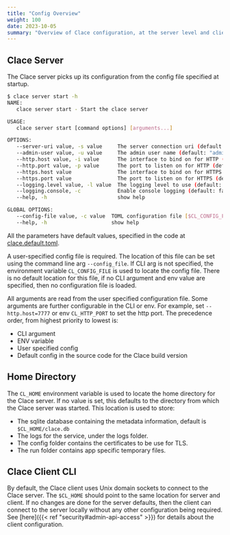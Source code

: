 ```yaml
---
title: "Config Overview"
weight: 100
date: 2023-10-05
summary: "Overview of Clace configuration, at the server level and client level and the $CL_HOME location for files"
---
```


## Clace Server

The Clace server picks up its configuration from the config file specified at startup.

```bash
$ clace server start -h
NAME:
   clace server start - Start the clace server

USAGE:
   clace server start [command options] [arguments...]

OPTIONS:
   --server-uri value, -s value     The server connection uri (default: "$CL_HOME/run/clace.sock") [$CL_SERVER_URI]
   --admin-user value, -u value     The admin user name (default: "admin") [$CL_ADMIN_USER]
   --http.host value, -i value      The interface to bind on for HTTP (default: "127.0.0.1") [$CL_HTTP_HOST]
   --http.port value, -p value      The port to listen on for HTTP (default: 25222) [$CL_HTTP_PORT]
   --https.host value               The interface to bind on for HTTPS (default: "0.0.0.0") [$CL_HTTPS_HOST]
   --https.port value               The port to listen on for HTTPS (default: 25223) [$CL_HTTPS_PORT]
   --logging.level value, -l value  The logging level to use (default: "INFO") [$CL_LOGGING_LEVEL]
   --logging.console, -c            Enable console logging (default: false) [$CL_LOGGING_CONSOLE]
   --help, -h                       show help

GLOBAL OPTIONS:
   --config-file value, -c value  TOML configuration file [$CL_CONFIG_FILE]
   --help, -h                     show help
```

All the parameters have default values, specified in the code at [clace.default.toml](https://github.com/claceio/clace/blob/main/internal/system/clace.default.toml).

A user-specified config file is required. The location of this file can be set using the command line arg `--config_file`. If CLI arg is not specified, the environment variable `CL_CONFIG_FILE` is used to locate the config file. There is no default location for this file, if no CLI argument and env value are specified, then no configuration file is loaded.

All arguments are read from the user specified configuration file. Some arguments are further configurable in the CLI or env. For example, set `--http.host=7777` or env `CL_HTTP_PORT` to set the http port. The precedence order, from highest priority to lowest is:

- CLI argument
- ENV variable
- User specified config
- Default config in the source code for the Clace build version

## Home Directory

The `CL_HOME` environment variable is used to locate the home directory for the Clace server. If no value is set, this defaults to the directory from which the Clace server was started. This location is used to store:

- The sqlite database containing the metadata information, default is `$CL_HOME/clace.db`
- The logs for the service, under the logs folder.
- The config folder contains the certificates to be use for TLS.
- The run folder contains app specific temporary files.

## Clace Client CLI

By default, the Clace client uses Unix domain sockets to connect to the Clace server. The `$CL_HOME` should point to the same location for server and client. If no changes are done for the server defaults, then the client can connect to the server locally without any other configuration being required. See [here]({{< ref "security#admin-api-access" >}}) for details about the client configuration.
